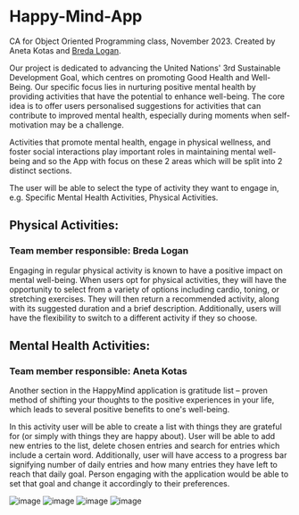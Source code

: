 # Happy-Mind-App
CA for Object Oriented Programming class, November 2023.
Created by Aneta Kotas and [Breda Logan](https://github.com/blogan1974).

Our project is dedicated to advancing the United Nations' 3rd Sustainable Development Goal, which centres on promoting Good Health and Well-Being. Our specific focus lies in nurturing positive mental health by providing activities that have the potential to enhance well-being. The core idea is to offer users personalised suggestions for activities that can contribute to improved mental health, especially during moments when self-motivation may be a challenge. 

Activities that promote mental health, engage in physical wellness, and foster social interactions play important roles in maintaining mental well-being and so the App with focus on these 2 areas which will be split into 2 distinct sections. 

The user will be able to select the type of activity they want to engage in, e.g. Specific Mental Health Activities, Physical Activities.



## Physical Activities: 

### Team member responsible: Breda Logan 

Engaging in regular physical activity is known to have a positive impact on mental well-being. When users opt for physical activities, they will have the opportunity to select from a variety of options including cardio, toning, or stretching exercises. They will then return a recommended activity, along with its suggested duration and a brief description. Additionally, users will have the flexibility to switch to a different activity if they so choose. 

 

## Mental Health Activities: 

### Team member responsible: Aneta Kotas 

Another section in the HappyMind application is gratitude list – proven method of shifting your thoughts to the positive experiences in your life, which leads to several positive benefits to one's well-being. 

In this activity user will be able to create a list with things they are grateful for (or simply with things they are happy about). User will be able to add new entries to the list, delete chosen entries and search for entries which include a certain word. Additionally, user will have access to a progress bar signifying number of daily entries and how many entries they have left to reach that daily goal. Person engaging with the application would be able to set that goal and change it accordingly to their preferences.   

![image](https://github.com/user-attachments/assets/22dc2026-17a2-4931-a5a2-607ec3f018b9)
![image](https://github.com/user-attachments/assets/6e2d8463-3c9e-458c-8920-7ac9db5a1c59)
![image](https://github.com/user-attachments/assets/74cb102a-baa0-4688-a345-13403b588a02)
![image](https://github.com/user-attachments/assets/afa14064-0071-4064-9618-d0376d591a4e)
